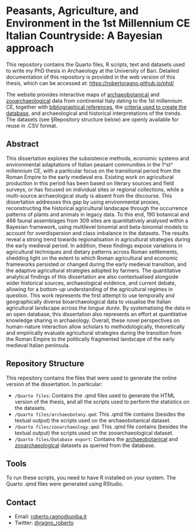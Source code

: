 # Peasants, Agriculture, and Environment in the 1st Millennium CE Italian Countryside: A Bayesian approach

This repository contains the Quarto files, R scripts, text and datasets used to write my PhD thesis in Archaeology at the University of Bari. Detailed documentation of this repository is provided in the web version of this thesis, which can be accessed at: https://robertoragno.github.io/phd/

The website provides interactive maps of [archaeobotanical](https://robertoragno.github.io/phd/materials_archaeobotany.html) and [zooarchaeological](https://robertoragno.github.io/phd/materials_zooarchaeology.html) data from continental Italy dating to the 1st millennium CE, together with [bibliographical references](https://robertoragno.github.io/phd/sites_references.html), the [criteria used to create the database](https://robertoragno.github.io/phd/database.html), and archaeological and historical interpretations of the trends. The datasets (see §Repository structure below) are openly available for reuse in .CSV format. 

## Abstract
This dissertation explores the subsistence methods, economic systems and environmental adaptations of Italian peasant communities in the 1^st^ millennium CE, with a particular focus on the transitional period from the Roman Empire to the early medieval era. Existing work on agricultural production in this period has been based on literary sources and field surveys, or has focused on individual sites or regional collections, while a multi-source archaeological study is absent from the discourse. This dissertation addresses this gap by using environmental proxies, reconstructing the historical agricultural landscape through the occurrence patterns of plants and animals in legacy data. To this end, 190 botanical and 466 faunal assemblages from 309 sites are quantitatively analysed within a Bayesian framework, using multilevel binomial and beta-binomial models to account for overdispersion and class imbalance in the datasets. The results reveal a strong trend towards regionalisation in agricultural strategies during the early medieval period. In addition, these findings expose variations in agricultural techniques and dietary patterns across Roman settlements, shedding light on the extent to which Roman agricultural and economic frameworks persisted or changed during the early medieval transition, and the adaptive agricultural strategies adopted by farmers. The quantitative analytical findings of this dissertation are also contextualised alongside wider historical sources, archaeological evidence, and current debate, allowing for a bottom-up understanding of the agricultural regimes in question. This work represents the first attempt to use temporally and geographically diverse bioarchaeological data to visualise the Italian agricultural landscape across the *longue durée.* By systematising the data in an open database, this dissertation also represents an effort at quantitative knowledge sharing in archaeology. Overall, these novel perspectives on human-nature interaction allow scholars to methodologically, theoretically and empirically evaluate agricultural strategies during the transition from the Roman Empire to the politically fragmented landscape of the early medieval Italian peninsula.

## Repository Structure
This repository contains the files that were used to generate the online version of the dissertation. In particular:
- `/Quarto files`: Contains the .qmd files used to generate the HTML version of the thesis, and all the scripts used to perform the statistics on the datasets.
- `/Quarto files/archaeobotany.qmd`: This .qmd file contains (besides the textual output) the scripts used on the archaeobotanical dataset.
- `/Quarto files/zooarchaeology.qmd`: This .qmd file contains (besides the textual output) the scripts used on the zooarchaeological dataset.
- `/Quarto files/Database export`: Contains the [archaeobotanical](https://github.com/robertoragno/phd/blob/main/Quarto%20files/Database%20export/Archaeobot_Condensed.csv) and [zooarchaeological](https://github.com/robertoragno/phd/blob/main/Quarto%20files/Database%20export/Zooarch_Condensed_with_altitude.csv) datasets as queried from the database.

## Tools
To run these scripts, you need to have R installed on your system. The Quarto .qmd files were generated using RStudio.

## Contact
- Email: roberto.ragno@uniba.it
- Twitter: [@ragno_roberto](https://twitter.com/ragno_roberto)
